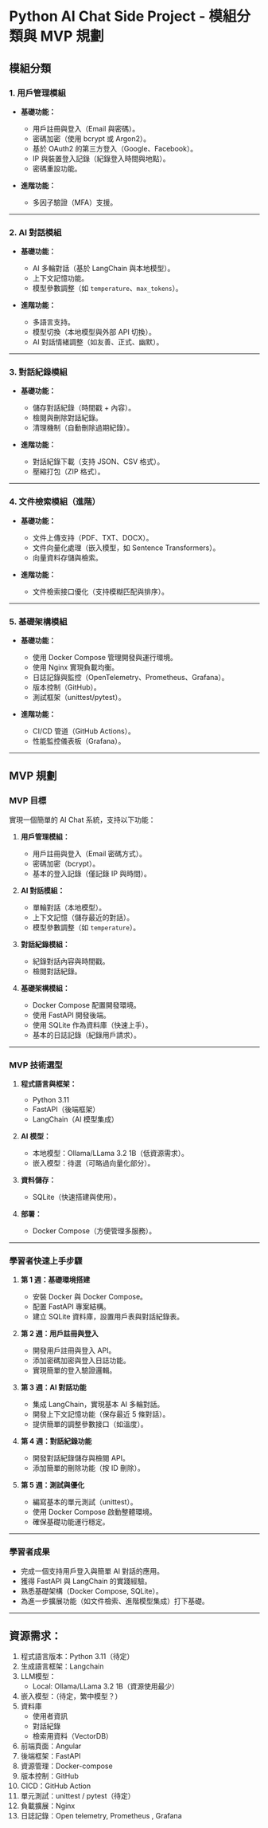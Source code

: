# Python AI Chat Side Project - 模組分類與 MVP 規劃

## **模組分類**
### 1. **用戶管理模組**
- **基礎功能：**
  - 用戶註冊與登入（Email 與密碼）。
  - 密碼加密（使用 bcrypt 或 Argon2）。
  - 基於 OAuth2 的第三方登入（Google、Facebook）。
  - IP 與裝置登入記錄（紀錄登入時間與地點）。
  - 密碼重設功能。

- **進階功能：**
  - 多因子驗證（MFA）支援。

---

### 2. **AI 對話模組**
- **基礎功能：**
  - AI 多輪對話（基於 LangChain 與本地模型）。
  - 上下文記憶功能。
  - 模型參數調整（如 `temperature`、`max_tokens`）。

- **進階功能：**
  - 多語言支持。
  - 模型切換（本地模型與外部 API 切換）。
  - AI 對話情緒調整（如友善、正式、幽默）。

---

### 3. **對話紀錄模組**
- **基礎功能：**
  - 儲存對話紀錄（時間戳 + 內容）。
  - 檢閱與刪除對話紀錄。
  - 清理機制（自動刪除過期紀錄）。

- **進階功能：**
  - 對話紀錄下載（支持 JSON、CSV 格式）。
  - 壓縮打包（ZIP 格式）。

---

### 4. **文件檢索模組（進階）**
- **基礎功能：**
  - 文件上傳支持（PDF、TXT、DOCX）。
  - 文件向量化處理（嵌入模型，如 Sentence Transformers）。
  - 向量資料存儲與檢索。

- **進階功能：**
  - 文件檢索接口優化（支持模糊匹配與排序）。

---

### 5. **基礎架構模組**
- **基礎功能：**
  - 使用 Docker Compose 管理開發與運行環境。
  - 使用 Nginx 實現負載均衡。
  - 日誌記錄與監控（OpenTelemetry、Prometheus、Grafana）。
  - 版本控制（GitHub）。
  - 測試框架（unittest/pytest）。

- **進階功能：**
  - CI/CD 管道（GitHub Actions）。
  - 性能監控儀表板（Grafana）。

---

## **MVP 規劃**
### **MVP 目標**
實現一個簡單的 AI Chat 系統，支持以下功能：
1. **用戶管理模組：**
   - 用戶註冊與登入（Email 密碼方式）。
   - 密碼加密（bcrypt）。
   - 基本的登入記錄（僅記錄 IP 與時間）。

2. **AI 對話模組：**
   - 單輪對話（本地模型）。
   - 上下文記憶（儲存最近的對話）。
   - 模型參數調整（如 `temperature`）。

3. **對話紀錄模組：**
   - 紀錄對話內容與時間戳。
   - 檢閱對話紀錄。

4. **基礎架構模組：**
   - Docker Compose 配置開發環境。
   - 使用 FastAPI 開發後端。
   - 使用 SQLite 作為資料庫（快速上手）。
   - 基本的日誌記錄（紀錄用戶請求）。

---

### **MVP 技術選型**
1. **程式語言與框架：**
   - Python 3.11
   - FastAPI（後端框架）
   - LangChain（AI 模型集成）

2. **AI 模型：**
   - 本地模型：Ollama/LLama 3.2 1B（低資源需求）。
   - 嵌入模型：待選（可略過向量化部分）。

3. **資料儲存：**
   - SQLite（快速搭建與使用）。

4. **部署：**
   - Docker Compose（方便管理多服務）。

---

### **學習者快速上手步驟**
1. **第 1 週：基礎環境搭建**
   - 安裝 Docker 與 Docker Compose。
   - 配置 FastAPI 專案結構。
   - 建立 SQLite 資料庫，設置用戶表與對話紀錄表。

2. **第 2 週：用戶註冊與登入**
   - 開發用戶註冊與登入 API。
   - 添加密碼加密與登入日誌功能。
   - 實現簡單的登入驗證邏輯。

3. **第 3 週：AI 對話功能**
   - 集成 LangChain，實現基本 AI 多輪對話。
   - 開發上下文記憶功能（保存最近 5 條對話）。
   - 提供簡單的調整參數接口（如溫度）。

4. **第 4 週：對話紀錄功能**
   - 開發對話紀錄儲存與檢閱 API。
   - 添加簡單的刪除功能（按 ID 刪除）。

5. **第 5 週：測試與優化**
   - 編寫基本的單元測試（unittest）。
   - 使用 Docker Compose 啟動整體環境。
   - 確保基礎功能運行穩定。

---

### **學習者成果**
- 完成一個支持用戶登入與簡單 AI 對話的應用。
- 獲得 FastAPI 與 LangChain 的實踐經驗。
- 熟悉基礎架構（Docker Compose, SQLite）。
- 為進一步擴展功能（如文件檢索、進階模型集成）打下基礎。

---
## 資源需求：
1. 程式語言版本：Python 3.11（待定）
2. 生成語言框架：Langchain
3. LLM模型：
   - Local: Ollama/LLama 3.2 1B（資源使用最少）
4. 嵌入模型：（待定，繁中模型？）
5. 資料庫
   - 使用者資訊
   - 對話紀錄
   - 檢索用資料（VectorDB）
6. 前端頁面：Angular
7. 後端框架：FastAPI
8. 資源管理：Docker-compose
9.  版本控制：GitHub
10. CICD：GitHub Action
11. 單元測試：unittest / pytest（待定）
12. 負載擴展：Nginx
13. 日誌記錄：Open telemetry, Prometheus , Grafana
